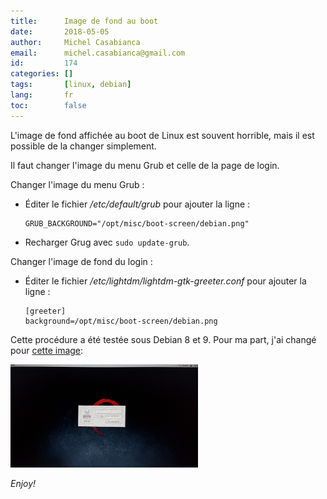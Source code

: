 ```yaml
---
title:      Image de fond au boot
date:       2018-05-05
author:     Michel Casabianca
email:      michel.casabianca@gmail.com
id:         174
categories: []
tags:       [linux, debian]
lang:       fr
toc:        false
---
```


L'image de fond affichée au boot de Linux est souvent horrible, mais il est possible de la changer simplement.

<!--more-->

Il faut changer l'image du menu Grub et celle de la page de login.

Changer l'image du menu Grub :

- Éditer le fichier */etc/default/grub* pour ajouter la ligne :

    ```
    GRUB_BACKGROUND="/opt/misc/boot-screen/debian.png"
    ```

- Recharger Grug avec `sudo update-grub`.

Changer l'image de fond du login :

- Éditer le fichier */etc/lightdm/lightdm-gtk-greeter.conf* pour ajouter la ligne :

    ```
    [greeter]
    background=/opt/misc/boot-screen/debian.png
    ```

Cette procédure a été testée sous Debian 8 et 9. Pour ma part, j'ai changé pour [cette image](debian.png):

![](debian-login.png)

*Enjoy!*

